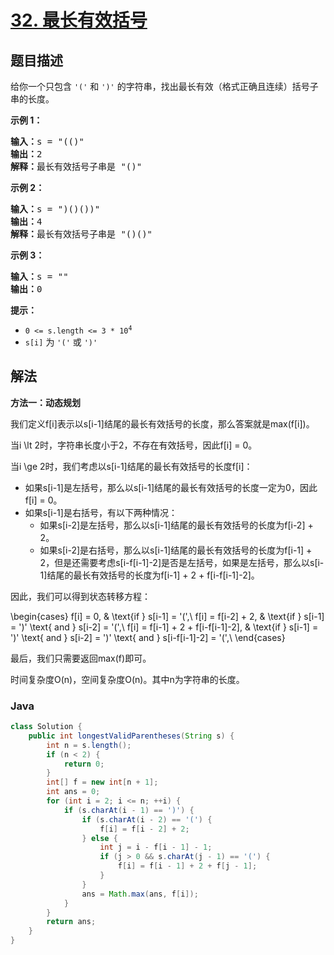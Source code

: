 # [32. 最长有效括号](https://leetcode.cn/problems/longest-valid-parentheses)

## 题目描述

<p>给你一个只包含 <code>'('</code> 和 <code>')'</code> 的字符串，找出最长有效（格式正确且连续）括号子串的长度。</p>



<div class="original__bRMd">
<div>
<p><strong>示例 1：</strong></p>

<pre>
<strong>输入：</strong>s = "(()"
<strong>输出：</strong>2
<strong>解释：</strong>最长有效括号子串是 "()"
</pre>

<p><strong>示例 2：</strong></p>

<pre>
<strong>输入：</strong>s = ")()())"
<strong>输出：</strong>4
<strong>解释：</strong>最长有效括号子串是 "()()"
</pre>

<p><strong>示例 3：</strong></p>

<pre>
<strong>输入：</strong>s = ""
<strong>输出：</strong>0
</pre>



<p><strong>提示：</strong></p>

<ul>
	<li><code>0 <= s.length <= 3 * 10<sup>4</sup></code></li>
	<li><code>s[i]</code> 为 <code>'('</code> 或 <code>')'</code></li>
</ul>
</div>
</div>

## 解法

**方法一：动态规划**

我们定义f[i]表示以s[i-1]结尾的最长有效括号的长度，那么答案就是max(f[i])。

当i \lt 2时，字符串长度小于2，不存在有效括号，因此f[i] = 0。

当i \ge 2时，我们考虑以s[i-1]结尾的最长有效括号的长度f[i]：

-   如果s[i-1]是左括号，那么以s[i-1]结尾的最长有效括号的长度一定为0，因此f[i] = 0。
-   如果s[i-1]是右括号，有以下两种情况：
    -   如果s[i-2]是左括号，那么以s[i-1]结尾的最长有效括号的长度为f[i-2] + 2。
    -   如果s[i-2]是右括号，那么以s[i-1]结尾的最长有效括号的长度为f[i-1] + 2，但是还需要考虑s[i-f[i-1]-2]是否是左括号，如果是左括号，那么以s[i-1]结尾的最长有效括号的长度为f[i-1] + 2 + f[i-f[i-1]-2]。

因此，我们可以得到状态转移方程：


\begin{cases}
f[i] = 0, & \text{if } s[i-1] = '(',\\
f[i] = f[i-2] + 2, & \text{if } s[i-1] = ')' \text{ and } s[i-2] = '(',\\
f[i] = f[i-1] + 2 + f[i-f[i-1]-2], & \text{if } s[i-1] = ')' \text{ and } s[i-2] = ')' \text{ and } s[i-f[i-1]-2] = '(',\\
\end{cases}


最后，我们只需要返回max(f)即可。

时间复杂度O(n)，空间复杂度O(n)。其中n为字符串的长度。

### **Java**

```java
class Solution {
    public int longestValidParentheses(String s) {
        int n = s.length();
        if (n < 2) {
            return 0;
        }
        int[] f = new int[n + 1];
        int ans = 0;
        for (int i = 2; i <= n; ++i) {
            if (s.charAt(i - 1) == ')') {
                if (s.charAt(i - 2) == '(') {
                    f[i] = f[i - 2] + 2;
                } else {
                    int j = i - f[i - 1] - 1;
                    if (j > 0 && s.charAt(j - 1) == '(') {
                        f[i] = f[i - 1] + 2 + f[j - 1];
                    }
                }
                ans = Math.max(ans, f[i]);
            }
        }
        return ans;
    }
}
```
